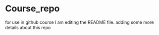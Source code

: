 # Course_repo
for use in github course
I am editing the README file. adding some more details about this repo
